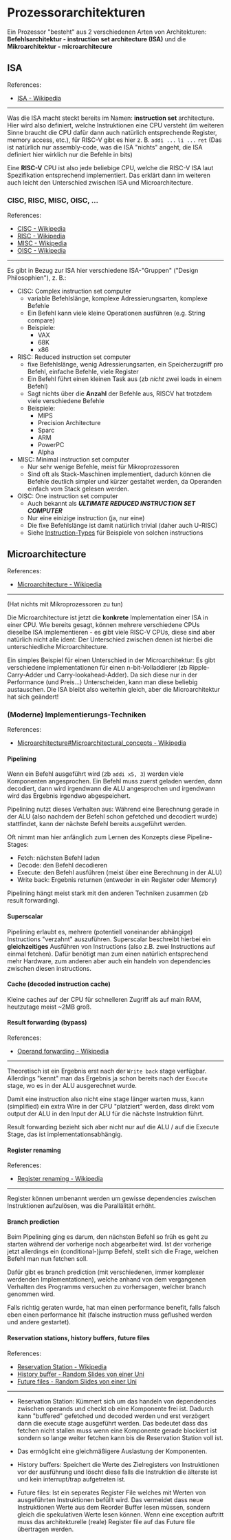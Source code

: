 # Prozessorarchitekturen
Ein Prozessor "besteht" aus 2 verschiedenen Arten von Architekturen: **Befehlsarchitektur - instruction set architecture (ISA)** und die **Mikroarchitektur - microarchitecure**

## ISA
References:

- [ISA - Wikipedia](https://en.wikipedia.org/wiki/Instruction_set_architecture)

---

Was die ISA macht steckt bereits im Namen: **instruction set** architecture.
Hier wird also definiert, welche Instruktionen eine CPU versteht (im weiteren Sinne braucht die CPU dafür dann auch natürlich entsprechende Register, memory access, etc.), für RISC-V gibt es hier z. B. `addi ...` `li ...` `ret` (Das ist natürlich nur assembly-code, was die ISA "nichts" angeht, die ISA definiert hier wirklich nur die Befehle in bits)

Eine **RISC-V** CPU ist also jede beliebige CPU, welche die RISC-V ISA laut Spezifikation entsprechend implementiert.
Das erklärt dann im weiteren auch leicht den Unterschied zwischen ISA und Microarchitecture.

### CISC, RISC, MISC, OISC, ...
References:

- [CISC - Wikipedia](https://en.wikipedia.org/wiki/Complex_instruction_set_computer)
- [RISC - Wikipedia](https://en.wikipedia.org/wiki/Reduced_instruction_set_computer)
- [MISC - Wikipedia](https://en.wikipedia.org/wiki/Minimal_instruction_set_computer)
- [OISC - Wikipedia](https://en.wikipedia.org/wiki/One-instruction_set_computer)

---

Es gibt in Bezug zur ISA hier verschiedene ISA-"Gruppen" ("Design Philosophien"), z. B.:

- CISC: Complex instruction set computer
    - variable Befehlslänge, komplexe Adressierungsarten, komplexe Befehle
    - Ein Befehl kann viele kleine Operationen ausführen (e.g. String compare)
    - Beispiele:
        - VAX 
        - 68K 
        - x86
- RISC: Reduced instruction set computer
    - fixe Befehlslänge, wenig Adressierungsarten, ein Speicherzugriff pro Befehl, einfache Befehle, viele Register
    - Ein Befehl führt einen kleinen Task aus (zb *nicht* zwei loads in einem Befehl)
    - Sagt nichts über die **Anzahl** der Befehle aus, RISCV hat trotzdem viele verschiedene Befehle
    - Beispiele:
        - MIPS
        - Precision Architecture
        - Sparc
        - ARM
        - PowerPC
        - Alpha
- MISC: Minimal instruction set computer
    - Nur sehr wenige Befehle, meist für Mikroprozessoren
    - Sind oft als Stack-Maschinen implementiert, dadurch können die Befehle deutlich simpler und kürzer gestaltet werden, da Operanden einfach vom Stack gelesen werden.
- OISC: One instruction set computer
    - Auch bekannt als ***ULTIMATE REDUCED INSTRUCTION SET COMPUTER***
    - Nur eine einizige instruction (ja, nur eine)
    - Die fixe Befehlslänge ist damit natürlich trivial (daher auch U-RISC)
    - Siehe [Instruction-Types](https://en.wikipedia.org/wiki/One-instruction_set_computer#Instruction_types) für Beispiele von solchen instructions


## Microarchitecture
References:

- [Microarchitecture - Wikipedia](https://en.wikipedia.org/wiki/Microarchitecture)

---

(Hat nichts mit Mikroprozessoren zu tun)

Die Microarchitecture ist jetzt die **konkrete** Implementation einer ISA in einer CPU. Wie bereits gesagt, können mehrere verschiedene CPUs dieselbe ISA implementieren - es gibt viele RISC-V CPUs, diese sind aber natürlich nicht alle ident: Der Unterschied zwischen denen ist hierbei die unterschiedliche Microarchitecture.

Ein simples Beispiel für einen Unterschied in der Microarchitektur: Es gibt verschiedene implementationen für einen n-bit-Volladdierer (zb Ripple-Carry-Adder und Carry-lookahead-Adder). Da sich diese nur in der Performance (und Preis...) Unterscheiden, kann man diese beliebig austauschen. Die ISA bleibt also weiterhin gleich, aber die Microarchitektur hat sich geändert!

### (Moderne) Implementierungs-Techniken
References: 

- [Microarchitecture#Microarchitectural\_concepts - Wikipedia](https://en.wikipedia.org/wiki/Microarchitecture#Microarchitectural_concepts)

#### Pipelining
Wenn ein Befehl ausgeführt wird (zb `addi x5, 3`) werden viele Komponenten angesprochen. Ein Befehl muss zuerst geladen werden, dann decodiert, dann wird irgendwann die ALU angesprochen und irgendwann wird das Ergebnis irgendwo abgespeichert.

Pipelining nutzt dieses Verhalten aus: Während eine Berechnung gerade in der ALU (also nachdem der Befehl schon gefetched und decodiert wurde) stattfindet, kann der nächste Befehl bereits ausgeführt werden.

Oft nimmt man hier anfänglich zum Lernen des Konzepts diese Pipeline-Stages: 
- Fetch: nächsten Befehl laden
- Decode: den Befehl decodieren
- Execute: den Befehl ausführen (meist über eine Berechnung in der ALU)
- Write back: Ergebnis returnen (entweder in ein Register oder Memory)

Pipelining hängt meist stark mit den anderen Techniken zusammen (zb result forwarding).

#### Superscalar
Pipelining erlaubt es, mehrere (potentiell voneinander abhängige) Instructions "verzahnt" auszuführen.
Superscalar beschreibt hierbei ein **gleichzeitiges** Ausführen von Instructions (also z.B. zwei Instructions auf einmal fetchen).
Dafür benötigt man zum einen natürlich entsprechend mehr Hardware, zum anderen aber auch ein handeln von dependencies zwischen diesen instructions.

#### Cache (decoded instruction cache)
Kleine caches auf der CPU für schnelleren Zugriff als auf main RAM, heutzutage meist ~2MB groß.

#### Result forwarding (bypass)
References:

- [Operand forwarding - Wikipedia](https://en.wikipedia.org/wiki/Operand_forwarding)

---

Theoretisch ist ein Ergebnis erst nach der `Write back` stage verfügbar. Allerdings "kennt" man das Ergebnis ja schon bereits nach der `Execute` stage, wo es in der ALU ausgerechnet wurde.

Damit eine instruction also nicht eine stage länger warten muss, kann (simplified) ein extra Wire in der CPU "platziert" werden, dass direkt vom output der ALU in den Input der ALU für die nächste Instruktion führt.

Result forwarding bezieht sich aber nicht nur auf die ALU / auf die Execute Stage, das ist implementationsabhängig.

#### Register renaming
References:

- [Register renaming - Wikipedia](https://en.wikipedia.org/wiki/Register_renaming)

---

Register können umbenannt werden um gewisse dependencies zwischen Instruktionen aufzulösen, was die Parallälität erhöht.

#### Branch prediction
Beim Pipelining ging es darum, den nächsten Befehl so früh es geht zu starten während der vorherige noch abgearbeitet wird.
Ist der vorherige jetzt allerdings ein (conditional-)jump Befehl, stellt sich die Frage, welchen Befehl man nun fetchen soll.

Dafür gibt es branch prediction (mit verschiedenen, immer komplexer werdenden Implementationen), welche anhand von dem vergangenen Verhalten des Programms versuchen zu vorhersagen, welcher branch genommen wird.

Falls richtig geraten wurde, hat man einen performance benefit, falls falsch eben einen performance hit (falsche instruction muss geflushed werden und andere gestartet).

#### Reservation stations, history buffers, future files
References:

- [Reservation Station - Wikipedia](https://en.wikipedia.org/wiki/Reservation_station) 
- [History buffer - Random Slides von einer Uni](https://course.ece.cmu.edu/~ece447/s15/lib/exe/fetch.php?media=onur-447-spring15-lecture11-precise-exceptions-afterlecture.ppt)
- [Future files - Random Slides von einer Uni](https://course.ece.cmu.edu/~ece447/s15/lib/exe/fetch.php?media=onur-447-spring15-lecture11-precise-exceptions-afterlecture.ppt)

---

- Reservation Station: Kümmert sich um das handeln von dependencies zwischen operands und checkt ob eine Komponente frei ist. Dadurch kann "buffered" gefetched und decoded werden und erst verzögert dann die execute stage ausgeführt werden. Das bedeutet dass das fetchen nicht stallen muss wenn eine Komponente gerade blockiert ist sondern so lange weiter fetchen kann bis die Reservation Station voll ist.
- Das ermöglicht eine gleichmäßigere Auslastung der Komponenten.

- History buffers: Speichert die Werte des Zielregisters von Instruktionen vor der ausführung und löscht diese falls die Instruktion die älterste ist und kein interrupt/trap aufgetreten ist.
- Future files: Ist ein seperates Register File welches mit Werten von ausgeführten Instruktionen befüllt wird. Das vermeidet dass neue Instruktionen Werte aus dem Reorder Buffer lesen müssen, sondern gleich die spekulativen Werte lesen können. Wenn eine exception auftritt muss das architekturelle (reale) Register file auf das Future file übertragen werden.
